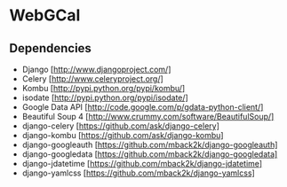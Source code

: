 WebGCal
=======

Dependencies
------------
- Django             [http://www.djangoproject.com/]
- Celery             [http://www.celeryproject.org/]
- Kombu              [http://pypi.python.org/pypi/kombu/]
- isodate            [http://pypi.python.org/pypi/isodate/]
- Google Data API    [http://code.google.com/p/gdata-python-client/]
- Beautiful Soup 4   [http://www.crummy.com/software/BeautifulSoup/]
- django-celery      [https://github.com/ask/django-celery]
- django-kombu       [https://github.com/ask/django-kombu]
- django-googleauth  [https://github.com/mback2k/django-googleauth]
- django-googledata  [https://github.com/mback2k/django-googledata]
- django-jdatetime   [https://github.com/mback2k/django-jdatetime]
- django-yamlcss     [https://github.com/mback2k/django-yamlcss]
